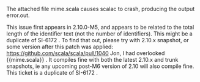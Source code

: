 The attached file mime.scala causes scalac to crash, producing the output error.out.

This issue first appears in 2.10.0-M5, and appears to be related to the total length of the identifier text (not the number of identifiers).
This might be a duplicate of SI-6172 . To find that out, please try with 2.10.x snapshot, or some version after this patch was applied: https://github.com/scala/scala/pull/1040 
Jon, I had overlooked {{mime.scala}} . It compiles fine with both the latest 2.10.x and trunk snapshots, ie any upcoming post-M6 version of 2.10 will also compile fine. This ticket is a duplicate of SI-6172 .
